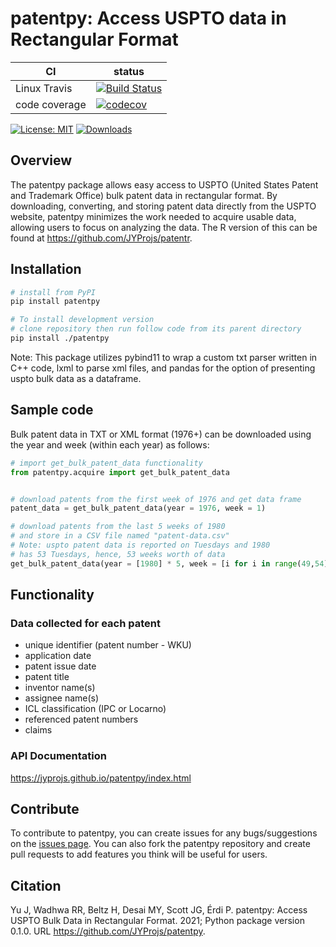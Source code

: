 # patentpy: Access USPTO data in Rectangular Format

|       CI          | status  |
|-------------------|---------|
| Linux Travis      | [![Build Status][travis_badge]][travis_url] |
| code coverage     | [![codecov][codecov_badge]][codecov_url]  |

[codecov_badge]:     https://codecov.io/gh/JYProjs/patentpy/branch/main/graph/badge.svg?token=OZWS94028B
[codecov_url]:       https://codecov.io/gh/JYProjs/patentpy
[travis_badge]:      https://travis-ci.com/JYProjs/patentpy.svg?branch=main
[travis_url]:        https://travis-ci.com/JYProjs/patentpy

[![License: MIT](https://img.shields.io/badge/License-MIT-blue.svg)](https://opensource.org/licenses/MIT)
[![Downloads](https://pepy.tech/badge/patentpy)](https://pepy.tech/project/patentpy)

## Overview

The patentpy package allows easy access to USPTO (United States Patent and Trademark Office) bulk patent data in rectangular format. By downloading, converting, and storing patent data directly from the USPTO website, patentpy minimizes the work needed to acquire usable data, allowing users to focus on analyzing the data. The R version of this can be found at https://github.com/JYProjs/patentr.

## Installation

```bash
# install from PyPI
pip install patentpy

# To install development version
# clone repository then run follow code from its parent directory
pip install ./patentpy
```
Note: This package utilizes pybind11 to wrap a custom txt parser written in C++ code, lxml to parse xml files, and pandas for the option of presenting uspto bulk data as a dataframe.

## Sample code

Bulk patent data in TXT or XML format (1976+) can be downloaded using the year and week (within each year) as follows:

```python
# import get_bulk_patent_data functionality
from patentpy.acquire import get_bulk_patent_data


# download patents from the first week of 1976 and get data frame
patent_data = get_bulk_patent_data(year = 1976, week = 1)

# download patents from the last 5 weeks of 1980
# and store in a CSV file named "patent-data.csv"
# Note: uspto patent data is reported on Tuesdays and 1980
# has 53 Tuesdays, hence, 53 weeks worth of data
get_bulk_patent_data(year = [1980] * 5, week = [i for i in range(49,54)], output_file = "patent-data.csv")
```

## Functionality

### Data collected for each patent

* unique identifier (patent number - WKU)
* application date
* patent issue date
* patent title
* inventor name(s)
* assignee name(s)
* ICL classification (IPC or Locarno)
* referenced patent numbers
* claims

### API Documentation
https://jyprojs.github.io/patentpy/index.html

## Contribute

To contribute to patentpy, you can create issues for any bugs/suggestions on the [issues page](https://github.com/JYProjs/patentpy/issues).
You can also fork the patentpy repository and create pull requests to add features you think will be useful for users.

## Citation

Yu J, Wadhwa RR, Beltz H, Desai MY, Scott JG, Érdi P. patentpy: Access USPTO Bulk Data in Rectangular Format. 2021; Python package version 0.1.0. URL https://github.com/JYProjs/patentpy.
